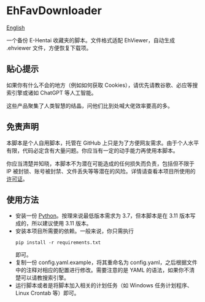 # EhFavDownloader

[English](README-EN.md)

一个备份 E-Hentai 收藏夹的脚本。文件格式适配 EhViewer，自动生成 .ehviewer 文件，方便恢复下载项。

## 贴心提示

如果你有什么不会的地方（例如如何获取 Cookies），请优先请教谷歌、必应等搜索引擎或诸如 ChatGPT 等人工智能。

这些产品聚集了人类智慧的结晶，问他们比到处喊大佬效率要高的多。

## 免责声明

本脚本是个人自用脚本，托管在 GitHub 上只是为了方便网友需求。由于个人水平有限，代码必定含有大量问题。你应当有一定的动手能力再使用本脚本。

你应当清楚并知晓，本脚本不为潜在可能造成的任何损失而负责，包括但不限于 IP 被封锁、账号被封禁、文件丢失等等潜在的风险。详情请查看本项目所使用的 [许可证](LICENSE)。

## 使用方法

- 安装一份 [Python](https://www.python.org)。按理来说最低版本需求为 3.7，但本脚本是在 3.11 版本写成的，所以建议使用 3.11 版本。
- 安装本项目所需要的依赖。一般来说，你只需执行
  ```shell
  pip install -r requirements.txt
  ```
  即可。
- 复制一份 config.yaml.example，将其重命名为 config.yaml，之后根据文件中的注释对相应的配置进行修改。需要注意的是 YAML 的语法，如果你不清楚可以请教搜索引擎。
- 运行脚本或者是将脚本加入相关的计划任务（如 Windows 任务计划程序、Linux Crontab 等）即可。
